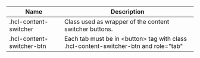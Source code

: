 | Name                      | Description                                                                                           |
| ------------------------- | ----------------------------------------------------------------------------------------------------- |
| .hcl-content-switcher     | Class used as wrapper of the content switcher buttons.                                                |
| .hcl-content-switcher-btn | Each tab must be in &lt;button&gt; tag with class .hcl-content-switcher-btn and role=&#34;tab&#34;    |
